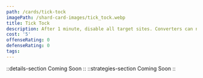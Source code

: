 ```yaml
---
path: /cards/tick-tock
imagePath: /shard-card-images/tick_tock.webp
title: Tick Tock
description: After 1 minute, disable all target sites. Converters can no longer be planted.
cost: '5'
offenseRating: 0
defenseRating: 0
tags:
---
```

::details-section
Coming Soon
::
::strategies-section
Coming Soon
::